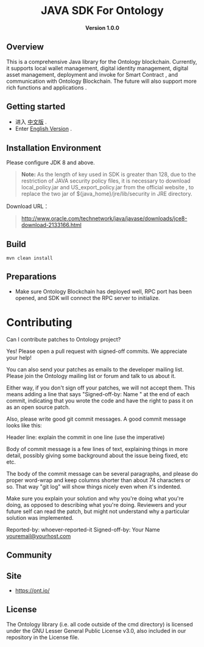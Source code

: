 
<h1 align="center">JAVA SDK For Ontology  </h1>
<h4 align="center">Version 1.0.0 </h4>

## Overview

This is a comprehensive Java library for the Ontology blockchain. Currently, it supports local wallet management, digital identity management, digital asset management,  deployment and invoke for Smart Contract , and communication with Ontology Blockchain. The future will also support more rich functions and applications .

## Getting started

* 进入 [中文版](docs/cn/README.md) .
* Enter [English Version](docs/en/README.md) .

## Installation Environment 

Please configure JDK 8 and above.

> **Note:** As the length of key used in SDK is greater than 128, due to the restriction of JAVA security policy files, it is necessary to download local_policy.jar and US_export_policy.jar from the official website , to replace the two jar of ${java_home}/jre/lib/security in JRE directory.

Download URL：

>http://www.oracle.com/technetwork/java/javase/downloads/jce8-download-2133166.html


## Build

```
mvn clean install
```

## Preparations

* Make sure Ontology Blockchain has deployed well,  RPC port has been opened, and SDK will connect the RPC server to initialize.


# Contributing

Can I contribute patches to Ontology project?

Yes! Please open a pull request with signed-off commits. We appreciate your help!

You can also send your patches as emails to the developer mailing list.
Please join the Ontology mailing list or forum and talk to us about it.

Either way, if you don't sign off your patches, we will not accept them.
This means adding a line that says "Signed-off-by: Name <email>" at the
end of each commit, indicating that you wrote the code and have the right
to pass it on as an open source patch.

Also, please write good git commit messages.  A good commit message
looks like this:

  Header line: explain the commit in one line (use the imperative)

  Body of commit message is a few lines of text, explaining things
  in more detail, possibly giving some background about the issue
  being fixed, etc etc.

  The body of the commit message can be several paragraphs, and
  please do proper word-wrap and keep columns shorter than about
  74 characters or so. That way "git log" will show things
  nicely even when it's indented.

  Make sure you explain your solution and why you're doing what you're
  doing, as opposed to describing what you're doing. Reviewers and your
  future self can read the patch, but might not understand why a
  particular solution was implemented.

  Reported-by: whoever-reported-it
  Signed-off-by: Your Name <youremail@yourhost.com>

## Community

## Site

* https://ont.io/

## License

The Ontology library (i.e. all code outside of the cmd directory) is licensed under the GNU Lesser General Public License v3.0, also included in our repository in the License file.
